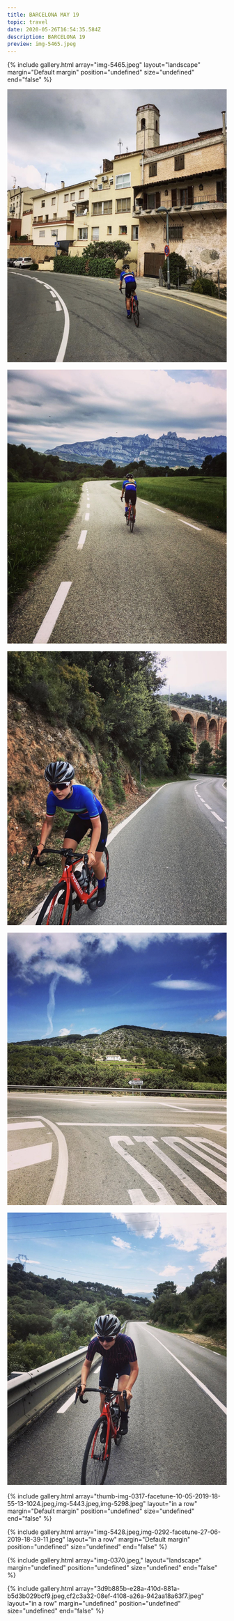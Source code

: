 ```yaml
---
title: BARCELONA MAY 19
topic: travel
date: 2020-05-26T16:54:35.584Z
description: BARCELONA 19
preview: img-5465.jpeg
---
```





{% include gallery.html array="img-5465.jpeg" layout="landscape" margin="Default margin" position="undefined" size="undefined" end="false" %}

![](img_7777.jpg)

![](img_7775.jpg)

![](img_7774.jpg)

![](img_7778.jpg)

![](img_7776.jpg)

{% include gallery.html array="thumb-img-0317-facetune-10-05-2019-18-55-13-1024.jpeg,img-5443.jpeg,img-5298.jpeg" layout="in a row" margin="Default margin" position="undefined" size="undefined" end="false" %}

{% include gallery.html array="img-5428.jpeg,img-0292-facetune-27-06-2019-18-39-11.jpeg" layout="in a row" margin="Default margin" position="undefined" size="undefined" end="false" %}

{% include gallery.html array="img-0370.jpeg," layout="landscape" margin="undefined" position="undefined" size="undefined" end="false" %}

{% include gallery.html array="3d9b885b-e28a-410d-881a-b5d3b029bcf9.jpeg,cf2c3a32-08ef-4108-a26a-942aa18a63f7.jpeg" layout="in a row" margin="undefined" position="undefined" size="undefined" end="false" %}